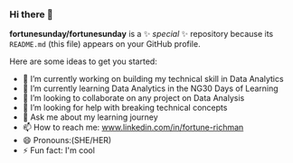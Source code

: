 ### Hi there 👋

**fortunesunday/fortunesunday** is a ✨ _special_ ✨ repository because its `README.md` (this file) appears on your GitHub profile.

Here are some ideas to get you started:

- 🔭 I’m currently working on building my technical skill in Data Analytics
- 🌱 I’m currently learning Data Analytics in the NG30 Days of Learning
- 👯 I’m looking to collaborate on any project on Data Analysis
- 🤔 I’m looking for help with breaking technical concepts
- 💬 Ask me about my learning journey
- 📫 How to reach me: www.linkedin.com/in/fortune-richman
- 😄 Pronouns:(SHE/HER)
- ⚡ Fun fact: I'm cool
